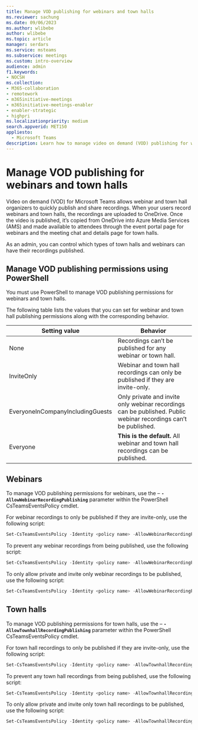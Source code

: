 ```yaml
---
title: Manage VOD publishing for webinars and town halls
ms.reviewer: sachung
ms.date: 09/06/2023
ms.author: wlibebe
author: wlibebe
ms.topic: article
manager: serdars
ms.service: msteams
ms.subservice: meetings
ms.custom: intro-overview
audience: admin
f1.keywords:
- NOCSH
ms.collection: 
- M365-collaboration
- remotework
- m365initiative-meetings
- m365initiative-meetings-enabler
- enabler-strategic
- highpri
ms.localizationpriority: medium
search.appverid: MET150
appliesto: 
  - Microsoft Teams
description: Learn how to manage video on demand (VOD) publishing for webinars and town halls in Microsoft Teams.
---
```


# Manage VOD publishing for webinars and town halls

Video on demand (VOD) for Microsoft Teams allows webinar and town hall organizers to quickly publish and share recordings. When your users record webinars and town halls, the recordings are uploaded to OneDrive. Once the video is published, it’s copied from OneDrive into Azure Media Services (AMS) and made available to attendees through the event portal page for webinars and the meeting chat and details page for town halls.

As an admin, you can control which types of town halls and webinars can have their recordings published.

## Manage VOD publishing permissions using PowerShell

You  must use PowerShell to manage VOD publishing permissions for webinars and town halls.

The following table lists the values that you can set for webinar and town hall publishing permissions along with the corresponding behavior.

|Setting value| Behavior|
|---------|---------------|
|None| Recordings can’t be published for any webinar or town hall. |
|InviteOnly| Webinar and town hall recordings can only be published if they are invite-only.|
|EveryoneInCompanyIncludingGuests| Only private and invite only webinar recordings can be published. Public webinar recordings can’t be published.|
|Everyone| **This is the default.** All webinar and town hall recordings can be published.|

## Webinars

To manage VOD publishing permissions for webinars, use the – **`-AllowWebinarRecordingPublishing`** parameter within the PowerShell CsTeamsEventsPolicy cmdlet.

For webinar recordings to only be published if they are invite-only, use the following script:

```powershell
Set-CsTeamsEventsPolicy -Identity <policy name> -AllowWebinarRecordingPublishing InviteOnly
```

To prevent any webinar recordings from being published, use the following script:

```powershell
Set-CsTeamsEventsPolicy -Identity <policy name> -AllowWebinarRecordingPublishing None
```

To only allow private and invite only webinar recordings to be published, use the following script:

```powershell
Set-CsTeamsEventsPolicy -Identity <policy name> -AllowWebinarRecordingPublishing EveryoneInCompanyIncludingGuests
```

## Town halls

To manage VOD publishing permissions for town halls, use the – **`-AllowTownhallRecordingPublishing`** parameter within the PowerShell CsTeamsEventsPolicy cmdlet.

For town hall recordings to only be published if they are invite-only, use the following script:

```powershell
Set-CsTeamsEventsPolicy -Identity <policy name> -AllowTownhallRecordingPublishing InviteOnly
```

To prevent any town hall recordings from being published, use the following script:

```powershell
Set-CsTeamsEventsPolicy -Identity <policy name> -AllowTownhallRecordingPublishing None
```

To only allow private and invite only town hall recordings to be published, use the following script:

```powershell
Set-CsTeamsEventsPolicy -Identity <policy name> -AllowTownhallRecordingPublishing EveryoneInCompanyIncludingGuests
```